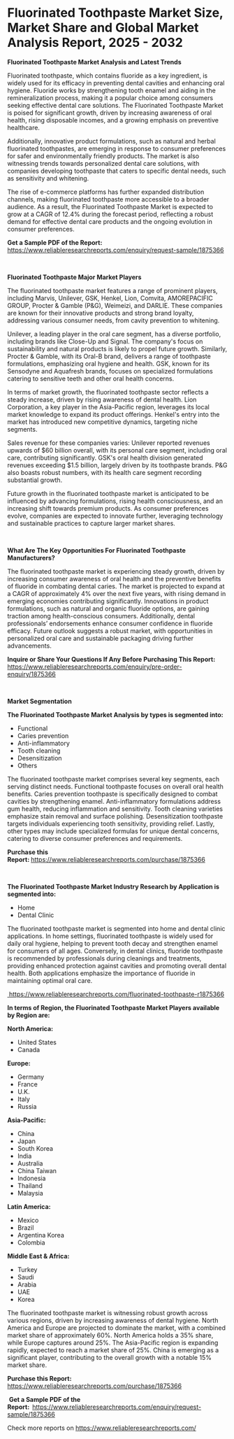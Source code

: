 <p><h1>Fluorinated Toothpaste Market Size, Market Share and Global Market Analysis Report, 2025 - 2032</h1></p><p><strong>Fluorinated Toothpaste Market Analysis and Latest Trends</strong></p>
<p><p>Fluorinated toothpaste, which contains fluoride as a key ingredient, is widely used for its efficacy in preventing dental cavities and enhancing oral hygiene. Fluoride works by strengthening tooth enamel and aiding in the remineralization process, making it a popular choice among consumers seeking effective dental care solutions. The Fluorinated Toothpaste Market is poised for significant growth, driven by increasing awareness of oral health, rising disposable incomes, and a growing emphasis on preventive healthcare. </p><p>Additionally, innovative product formulations, such as natural and herbal fluorinated toothpastes, are emerging in response to consumer preferences for safer and environmentally friendly products. The market is also witnessing trends towards personalized dental care solutions, with companies developing toothpaste that caters to specific dental needs, such as sensitivity and whitening. </p><p>The rise of e-commerce platforms has further expanded distribution channels, making fluorinated toothpaste more accessible to a broader audience. As a result, the Fluorinated Toothpaste Market is expected to grow at a CAGR of 12.4% during the forecast period, reflecting a robust demand for effective dental care products and the ongoing evolution in consumer preferences.</p></p>
<p><strong>Get a Sample PDF of the Report:&nbsp;</strong> <a href="https://www.reliableresearchreports.com/enquiry/request-sample/1875366?utm_campaign=3265&utm_medium=2&utm_source=Github&utm_content=ia&utm_term=04042025&utm_id=fluorinated-toothpaste">https://www.reliableresearchreports.com/enquiry/request-sample/1875366</a></p>
<p>&nbsp;</p>
<p><strong>Fluorinated Toothpaste Major Market Players</strong></p>
<p><p>The fluorinated toothpaste market features a range of prominent players, including Marvis, Unilever, GSK, Henkel, Lion, Comvita, AMOREPACIFIC GROUP, Procter & Gamble (P&G), Weimeizi, and DARLIE. These companies are known for their innovative products and strong brand loyalty, addressing various consumer needs, from cavity prevention to whitening.</p><p>Unilever, a leading player in the oral care segment, has a diverse portfolio, including brands like Close-Up and Signal. The company's focus on sustainability and natural products is likely to propel future growth. Similarly, Procter & Gamble, with its Oral-B brand, delivers a range of toothpaste formulations, emphasizing oral hygiene and health. GSK, known for its Sensodyne and Aquafresh brands, focuses on specialized formulations catering to sensitive teeth and other oral health concerns.</p><p>In terms of market growth, the fluorinated toothpaste sector reflects a steady increase, driven by rising awareness of dental health. Lion Corporation, a key player in the Asia-Pacific region, leverages its local market knowledge to expand its product offerings. Henkel's entry into the market has introduced new competitive dynamics, targeting niche segments.</p><p>Sales revenue for these companies varies: Unilever reported revenues upwards of $60 billion overall, with its personal care segment, including oral care, contributing significantly. GSK's oral health division generated revenues exceeding $1.5 billion, largely driven by its toothpaste brands. P&G also boasts robust numbers, with its health care segment recording substantial growth.</p><p>Future growth in the fluorinated toothpaste market is anticipated to be influenced by advancing formulations, rising health consciousness, and an increasing shift towards premium products. As consumer preferences evolve, companies are expected to innovate further, leveraging technology and sustainable practices to capture larger market shares.</p></p>
<p>&nbsp;</p>
<p><strong>What Are The Key Opportunities For Fluorinated Toothpaste Manufacturers?</strong></p>
<p><p>The fluorinated toothpaste market is experiencing steady growth, driven by increasing consumer awareness of oral health and the preventive benefits of fluoride in combating dental caries. The market is projected to expand at a CAGR of approximately 4% over the next five years, with rising demand in emerging economies contributing significantly. Innovations in product formulations, such as natural and organic fluoride options, are gaining traction among health-conscious consumers. Additionally, dental professionals’ endorsements enhance consumer confidence in fluoride efficacy. Future outlook suggests a robust market, with opportunities in personalized oral care and sustainable packaging driving further advancements.</p></p>
<p><strong>Inquire or Share Your Questions If Any Before Purchasing This Report:</strong> <a href="https://www.reliableresearchreports.com/enquiry/pre-order-enquiry/1875366?utm_campaign=3265&utm_medium=2&utm_source=Github&utm_content=ia&utm_term=04042025&utm_id=fluorinated-toothpaste">https://www.reliableresearchreports.com/enquiry/pre-order-enquiry/1875366</a></p>
<p>&nbsp;</p>
<p><strong>Market Segmentation</strong></p>
<p><strong>The Fluorinated Toothpaste Market Analysis by types is segmented into:</strong></p>
<p><ul><li>Functional</li><li>Caries prevention</li><li>Anti-inflammatory</li><li>Tooth cleaning</li><li>Desensitization</li><li>Others</li></ul></p>
<p><p>The fluorinated toothpaste market comprises several key segments, each serving distinct needs. Functional toothpaste focuses on overall oral health benefits. Caries prevention toothpaste is specifically designed to combat cavities by strengthening enamel. Anti-inflammatory formulations address gum health, reducing inflammation and sensitivity. Tooth cleaning varieties emphasize stain removal and surface polishing. Desensitization toothpaste targets individuals experiencing tooth sensitivity, providing relief. Lastly, other types may include specialized formulas for unique dental concerns, catering to diverse consumer preferences and requirements.</p></p>
<p><strong>Purchase this Report:&nbsp;</strong><a href="https://www.reliableresearchreports.com/purchase/1875366?utm_campaign=3265&utm_medium=2&utm_source=Github&utm_content=ia&utm_term=04042025&utm_id=fluorinated-toothpaste">https://www.reliableresearchreports.com/purchase/1875366</a></p>
<p>&nbsp;</p>
<p><strong>The Fluorinated Toothpaste Market Industry Research by Application is segmented into:</strong></p>
<p><ul><li>Home</li><li>Dental Clinic</li></ul></p>
<p><p>The fluorinated toothpaste market is segmented into home and dental clinic applications. In home settings, fluorinated toothpaste is widely used for daily oral hygiene, helping to prevent tooth decay and strengthen enamel for consumers of all ages. Conversely, in dental clinics, fluoride toothpaste is recommended by professionals during cleanings and treatments, providing enhanced protection against cavities and promoting overall dental health. Both applications emphasize the importance of fluoride in maintaining optimal oral care.</p></p>
<p><a href="https://www.reliableresearchreports.com/fluorinated-toothpaste-r1875366?utm_campaign=3265&utm_medium=2&utm_source=Github&utm_content=ia&utm_term=04042025&utm_id=fluorinated-toothpaste">&nbsp;https://www.reliableresearchreports.com/fluorinated-toothpaste-r1875366</a></p>
<p><strong>In terms of Region, the Fluorinated Toothpaste Market Players available by Region are:</strong></p>
<p>
    <p> <strong> North America: </strong>
        <ul>
            <li>United States</li>
            <li>Canada</li>
        </ul>
        </p> 
    <p> <strong> Europe: </strong>
        <ul>
            <li>Germany</li>
            <li>France</li>
            <li>U.K.</li>
            <li>Italy</li>
            <li>Russia</li>
        </ul>
        </p> 
    <p> <strong> Asia-Pacific: </strong>
        <ul>
            <li>China</li>
            <li>Japan</li>
            <li>South Korea</li>
            <li>India</li>
            <li>Australia</li>
            <li>China Taiwan</li>
            <li>Indonesia</li>
            <li>Thailand</li>
            <li>Malaysia</li>
        </ul>
        </p> 
    <p> <strong> Latin America: </strong>
        <ul>
            <li>Mexico</li>
            <li>Brazil</li>
            <li>Argentina Korea</li>
            <li>Colombia</li>
        </ul>
        </p> 
    <p> <strong> Middle East & Africa: </strong>
        <ul>
            <li>Turkey</li>
            <li>Saudi</li>
            <li>Arabia</li>
            <li>UAE</li>
            <li>Korea</li>
        </ul>
    </p>
    </p>
<p><p>The fluorinated toothpaste market is witnessing robust growth across various regions, driven by increasing awareness of dental hygiene. North America and Europe are projected to dominate the market, with a combined market share of approximately 60%. North America holds a 35% share, while Europe captures around 25%. The Asia-Pacific region is expanding rapidly, expected to reach a market share of 25%. China is emerging as a significant player, contributing to the overall growth with a notable 15% market share.</p></p>
<p><strong>Purchase this Report: </strong><a href="https://www.reliableresearchreports.com/purchase/1875366?utm_campaign=3265&utm_medium=2&utm_source=Github&utm_content=ia&utm_term=04042025&utm_id=fluorinated-toothpaste">https://www.reliableresearchreports.com/purchase/1875366</a></p>
<p>&nbsp;<strong>Get a Sample PDF of the Report:&nbsp;&nbsp;</strong><a href="https://www.reliableresearchreports.com/enquiry/request-sample/1875366?utm_campaign=3265&utm_medium=2&utm_source=Github&utm_content=ia&utm_term=04042025&utm_id=fluorinated-toothpaste">https://www.reliableresearchreports.com/enquiry/request-sample/1875366</a></p>
<p><strong></strong></p>
<p>Check more reports on <a href="https://www.reliableresearchreports.com/?utm_campaign=3265&utm_medium=2&utm_source=Github&utm_content=ia&utm_term=04042025&utm_id=fluorinated-toothpaste">https://www.reliableresearchreports.com/</a></p>